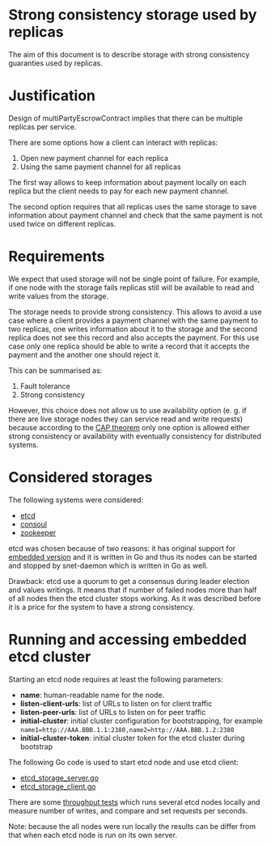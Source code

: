 # Strong consistency storage used by replicas

The aim of this document is to describe storage with strong consistency guaranties used by replicas.

# Justification

Design of multiPartyEscrowContract implies that there can be multiple replicas per service.

There are some options how a client can interact with replicas:
1. Open new payment channel for each replica
1. Using the same payment channel for all replicas

The first way allows to keep information about payment locally on each replica but the client needs to pay for each
new payment channel.

The second option requires that all replicas uses the same storage to save information about payment channel
and check that the same payment is not used twice on different replicas.


# Requirements

We expect that used storage will not be single point of failure. For example, if one node with the storage fails
replicas still will be available to read and write values from the storage.

The storage needs to provide strong consistency. This allows to avoid a use case where a client
provides a payment channel with the same payment to two replicas, one writes information about it to the storage and
the second replica does not see this record and also accepts the payment.
For this use case only one replica should be able to write a record that it accepts the payment and the another one
should reject it.

This can be summarised as:
1. Fault tolerance
1. Strong consistency

However, this choice does not allow us to use availability option (e. g. if there are live storage nodes they
can service read and write requests) because according to the [CAP theorem](https://en.wikipedia.org/wiki/CAP_theorem)
only one option is allowed either strong consistency or availability with eventually consistency for distributed systems.

# Considered storages

The following systems were considered:
- [etcd](https://github.com/etcd-io/etcd)
- [consoul](https://github.com/hashicorp/consul)
- [zookeeper](https://github.com/apache/zookeeper)

etcd was chosen because of two reasons: it has original support for
[embedded version](https://godoc.org/github.com/coreos/etcd/embed)
and it is written in Go and thus its nodes can be started and stopped by snet-daemon which is written in Go as well.

Drawback:
etcd use a quorum to get a consensus during leader election and values writings. It means that if number of
failed nodes more than half of all nodes then the etcd cluster stops working.
As it was described before it is a price for the system to have a strong consistency.

# Running and accessing embedded etcd cluster

Starting an etcd node requires at least the following parameters:

* **name**: human-readable name for the node.
* **listen-client-urls**: list of URLs to listen on for client traffic
* **listen-peer-urls**: list of URLs to listen on for peer traffic
* **initial-cluster**: initial cluster configuration for bootstrapping, for example
  ```name1=http://AAA.BBB.1.1:2380,name2=http://AAA.BBB.1.2:2380```
* **initial-cluster-token**: initial cluster token for the etcd cluster during bootstrap


The following Go code is used to start etcd node and use etcd client:
* [etcd_storage_server.go](https://github.com/stellarspot/load-testing/blob/master/etcd/snet/etcd_storage_server.go)
* [etcd_storage_client.go](https://github.com/stellarspot/load-testing/blob/master/etcd/snet/etcd_storage_client.go)

There are some [throughput tests](https://github.com/stellarspot/load-testing/tree/master/etcd/snet)
which runs several etcd nodes locally and measure number of writes, and compare and set requests per seconds.

Note: because the all nodes were run locally the results can be differ from that when each etcd node is run on its
own server.
